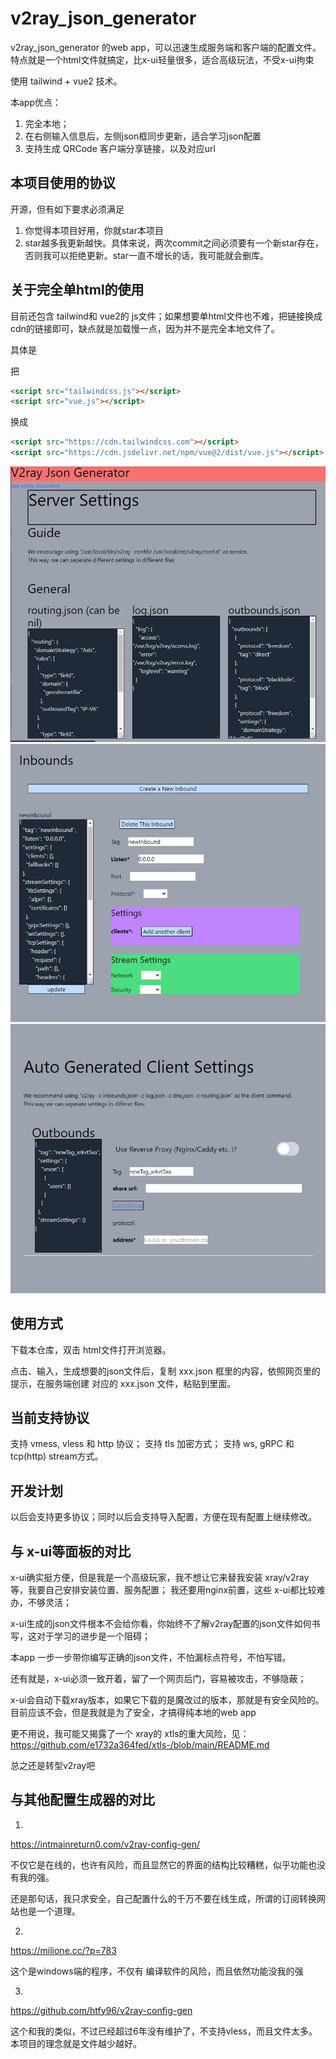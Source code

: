 # v2ray_json_generator

 v2ray_json_generator 的web app，可以迅速生成服务端和客户端的配置文件。特点就是一个html文件就搞定，比x-ui轻量很多，适合高级玩法，不受x-ui拘束
 
 使用 tailwind + vue2 技术。
 
 本app优点：
 
 1. 完全本地；
 2. 在右侧输入信息后，左侧json框同步更新，适合学习json配置
 3. 支持生成 QRCode 客户端分享链接，以及对应url

## 本项目使用的协议

开源，但有如下要求必须满足

1. 你觉得本项目好用，你就star本项目
2. star越多我更新越快。具体来说，两次commit之间必须要有一个新star存在，否则我可以拒绝更新。star一直不增长的话，我可能就会删库。


 
 ## 关于完全单html的使用
 
 目前还包含 tailwind和 vue2的 js文件；如果想要单html文件也不难，把链接换成cdn的链接即可，缺点就是加载慢一点，因为并不是完全本地文件了。
 
 具体是
 
 把
```html
<script src="tailwindcss.js"></script>
<script src="vue.js"></script>
```
 
 换成
 
 ```html
<script src="https://cdn.tailwindcss.com"></script>
<script src="https://cdn.jsdelivr.net/npm/vue@2/dist/vue.js"></script>
 ```

 
 
 
 ![p1](p1.jpg)
 ![p1](p2.jpg)
 ![p1](p3.jpg)

## 使用方式

下载本仓库，双击 html文件打开浏览器。

点击、输入，生成想要的json文件后，复制 xxx.json 框里的内容，依照网页里的提示，在服务端创建 对应的 xxx.json 文件，粘贴到里面。

## 当前支持协议

支持 vmess, vless 和 http 协议；
支持 tls 加密方式； 
支持 ws, gRPC 和 tcp(http) stream方式。

## 开发计划

以后会支持更多协议；同时以后会支持导入配置，方便在现有配置上继续修改。

## 与 x-ui等面板的对比

x-ui确实挺方便，但是我是一个高级玩家，我不想让它来替我安装 xray/v2ray等，我要自己安排安装位置、服务配置；
我还要用nginx前置，这些 x-ui都比较难办，不够灵活；

x-ui生成的json文件根本不会给你看，你始终不了解v2ray配置的json文件如何书写，这对于学习的进步是一个阻碍；

本app 一步一步带你编写正确的json文件，不怕漏标点符号，不怕写错。

还有就是，x-ui必须一致开着，留了一个网页后门，容易被攻击，不够隐蔽；

x-ui会自动下载xray版本，如果它下载的是魔改过的版本，那就是有安全风险的。目前应该不会，但是我就是为了安全，才搞得纯本地的web app

更不用说，我可能又揭露了一个 xray的 xtls的重大风险，见：https://github.com/e1732a364fed/xtls-/blob/main/README.md

总之还是转型v2ray吧

## 与其他配置生成器的对比

1. 
https://intmainreturn0.com/v2ray-config-gen/

不仅它是在线的，也许有风险，而且显然它的界面的结构比较糟糕，似乎功能也没有我的强。

还是那句话，我只求安全，自己配置什么的千万不要在线生成，所谓的订阅转换网站也是一个道理。

2.
https://milione.cc/?p=783

这个是windows端的程序，不仅有 编译软件的风险，而且依然功能没我的强

3.
https://github.com/htfy96/v2ray-config-gen

这个和我的类似，不过已经超过6年没有维护了，不支持vless，而且文件太多。本项目的理念就是文件越少越好。
